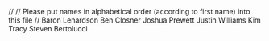 //
// Please put names in alphabetical order (according to first name) into this file
//
Baron Lenardson
Ben Closner
Joshua Prewett
Justin Williams
Kim Tracy
Steven Bertolucci
